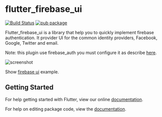 # flutter_firebase_ui

[![Build Status](https://travis-ci.org/fidelisa/flutter_plugins.svg?branch=master)](https://travis-ci.org/fidelisa/flutter_plugins)
[![pub package](https://img.shields.io/pub/v/flutter_firebase_ui.svg)](https://pub.dartlang.org/packages/flutter_firebase_ui)

Flutter_firebase_ui is a library that help you to quickly implement firebase authentication.
It provider UI for the common identity providers, Facebook, Google, Twitter and email. 

Note: this plugin use firebase_auth you must configure it as describe [here](https://pub.dartlang.org/packages/firebase_auth).


![screenshot](https://gyazo.com/80c567a14bcf7343406105dc83228c64/raw)

Show [firebase ui](https://github.com/fidelisa/flutter_plugins/tree/master/packages/flutter_firebase_ui/example) example.

## Getting Started

For help getting started with Flutter, view our online [documentation](http://flutter.io/).

For help on editing package code, view the [documentation](https://flutter.io/developing-packages/).
